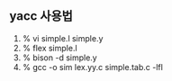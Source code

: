 ## yacc 사용법

1. % vi simple.l simple.y
2. % flex simple.l
3. % bison -d simple.y
4. % gcc -o sim lex.yy.c simple.tab.c -lfl

